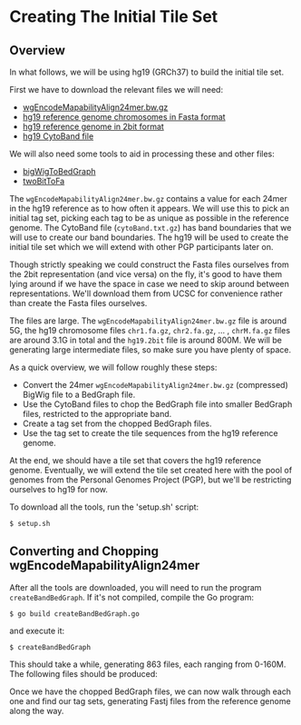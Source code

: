 Creating The Initial Tile Set
=============================

Overview
--------

In what follows, we will be using hg19 (GRCh37) to build the
initial tile set.

First we have to download the relevant files we will need:

  - [wgEncodeMapabilityAlign24mer.bw.gz](http://hgdownload-test.cse.ucsc.edu/goldenPath/hg19/encodeDCC/wgEncodeMapability/release1/wgEncodeCrgMapabilityAlign24mer.bw.gz)
  - [hg19 reference genome chromosomes in Fasta format](http://hgdownload.cse.ucsc.edu/goldenpath/hg19/chromosomes/)
  - [hg19 reference genome in 2bit format](http://hgdownload.soe.ucsc.edu/goldenPath/hg19/bigZips/hg19.2bit)
  - [hg19 CytoBand file](http://hgdownload.cse.ucsc.edu/goldenpath/hg19/database/cytoBand.txt.gz)

We will also need some tools to aid in processing these and other files:

  - [bigWigToBedGraph](http://hgdownload.cse.ucsc.edu/admin/exe/linux.x86_64/bigWigToBedGraph)
  - [twoBitToFa](http://hgdownload.cse.ucsc.edu/admin/exe/linux.x86_64/twoBitToFa)

The `wgEncodeMapabilityAlign24mer.bw.gz` contains a value for each 24mer in the hg19 reference as to how often it appears.  We will use
this to pick an initial tag set, picking each tag to be as unique as possible in the reference genome.  The CytoBand file (`cytoBand.txt.gz`) has
band boundaries that we will use to create our band boundaries.  The hg19 will be used to create the initial tile set which we will
extend with other PGP participants later on.

Though strictly speaking we could construct the Fasta files ourselves from the 2bit representation (and vice versa) on the fly, it's good
to have them lying around if we have the space in case we need to skip around between representations.  We'll download them from UCSC
for convenience rather than create the Fasta files ourselves.

The files are large.  The `wgEncodeMapabilityAlign24mer.bw.gz` file is around 5G, the hg19 chromosome files `chr1.fa.gz`, `chr2.fa.gz`, ... , `chrM.fa.gz`
files are around 3.1G in total and the `hg19.2bit` file is around 800M.
We will be generating large intermediate files, so make sure you have plenty of space.

As a quick overview, we will follow roughly these steps:

  - Convert the 24mer `wgEncodeMapabilityAlign24mer.bw.gz` (compressed) BigWig file to a BedGraph file.
  - Use the CytoBand files to chop the BedGraph file into smaller BedGraph files, restricted to the appropriate band.
  - Create a tag set from the chopped BedGraph files.
  - Use the tag set to create the tile sequences from the hg19 reference genome.

At the end, we should have a tile set that covers the hg19 reference genome.  Eventually, we will extend
the tile set created here with the pool of genomes from the Personal Genomes Project (PGP), but we'll be
restricting ourselves to hg19 for now.

To download all the tools, run the 'setup.sh' script:

    $ setup.sh

Converting and Chopping wgEncodeMapabilityAlign24mer
-------------------------------------------------------

After all the tools are downloaded, you will need to run the program `createBandBedGraph`.  If it's not compiled, compile the Go program:

    $ go build createBandBedGraph.go

and execute it:

    $ createBandBedGraph

This should take a while, generating 863 files, each ranging from 0-160M.  The following files should be produced:



Once we have the chopped BedGraph files, we can now walk through each one and find our tag sets, generating Fastj files from the reference genome along the way.






